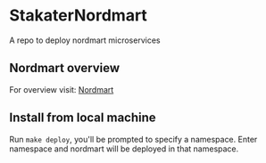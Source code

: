 # StakaterNordmart
A repo to deploy nordmart microservices

## Nordmart overview

For overview visit: [Nordmart](https://playbook.stakater.com/content/workshop/nordmart/nordmart-scenario.html)

## Install from local machine

Run `make deploy`, you'll be prompted to specify a namespace. Enter namespace and nordmart will be deployed in that namespace.


